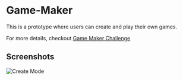 # Game-Maker

This is a prototype where users can create and play their own games.

For more details, checkout [Game Maker Challenge](https://github.com/lumpn/gamedev-workshop/tree/master/GameMaker)

## Screenshots
![Create Mode](/relative/path/to/Documents/Createmode.png?raw=true "Create Mode")
